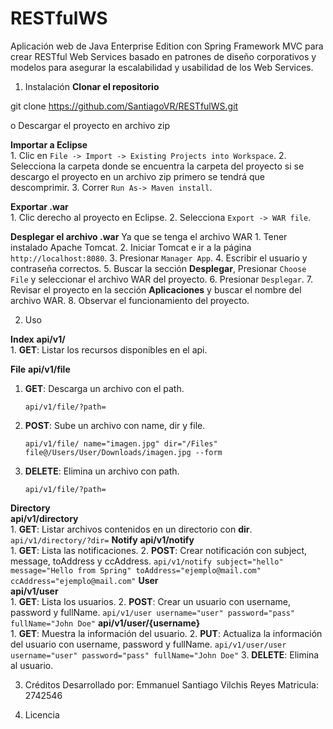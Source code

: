 # RESTfulWS
Aplicación web de Java Enterprise Edition con Spring Framework MVC para crear RESTful Web Services basado en patrones de diseño corporativos y modelos para asegurar la escalabilidad y usabilidad de los Web Services.

1. Instalación
  **Clonar el repositorio** 

  git clone https://github.com/SantiagoVR/RESTfulWS.git

  o Descargar el proyecto en archivo zip
  
  **Importar a Eclipse**  
    1. Clic en `File -> Import -> Existing Projects into Workspace`.
    2. Selecciona la carpeta donde se encuentra la carpeta del proyecto si se descargo el proyecto en un archivo zip primero se tendrá que descomprimir.
    3. Correr `Run As-> Maven install`.

   **Exportar .war**  
      1. Clic derecho al proyecto en Eclipse.
      2. Selecciona `Export -> WAR file`.

   **Desplegar el archivo .war**
   Ya que se tenga el archivo WAR
      1. Tener instalado Apache Tomcat.
      2. Iniciar Tomcat e ir a la página `http://localhost:8080`.
      3. Presionar `Manager App`.
      4. Escribir el usuario y contraseña correctos.
      5. Buscar la sección **Desplegar**, Presionar `Choose File` y seleccionar el archivo WAR del proyecto.
      6. Presionar `Desplegar`.
      7. Revisar el proyecto en la sección **Aplicaciones** y buscar el nombre del archivo WAR.
      8. Observar el funcionamiento del proyecto.

2. Uso
  
  **Index**
  **api/v1/**  
    1. **GET**: Listar los recursos disponibles en el api.

  **File**
  **api/v1/file**  
   1. **GET**: Descarga un archivo con el path. 
        ```
        api/v1/file/?path=
        ```
   2. **POST**: Sube un archivo con name, dir y file.
        ```
        api/v1/file/ name="imagen.jpg" dir="/Files" file@/Users/User/Downloads/imagen.jpg --form
        ```
   3. **DELETE**: Elimina un archivo con path.
        ```
        api/v1/file/?path=
        ```
  **Directory**     
  **api/v1/directory**  
    1. **GET**: Listar archivos contenidos en un directorio con **dir**. 
      ```
      api/v1/directory/?dir=
      ```
  **Notify** 
  **api/v1/notify**  
    1. **GET**: Lista las notificaciones.
    2. **POST**: Crear notificación con subject, message, toAddress y ccAddress.
      ```
      api/v1/notify subject="hello" message="Hello from Spring" toAddress="ejemplo@mail.com" ccAddress="ejemplo@mail.com"
      ```
  **User**    
  **api/v1/user**  
    1. **GET**: Lista los usuarios.
    2. **POST**: Crear un usuario con username, password y fullName.
      ```
      api/v1/user username="user" password="pass" fullName="John Doe"
      ```
  **api/v1/user/{username}**  
    1. **GET**: Muestra la información del usuario.
    2. **PUT**: Actualiza la información del usuario con username, password y fullName.
      ```
      api/v1/user/user username="user" password="pass" fullName="John Doe"
      ```
    3. **DELETE**: Elimina al usuario.

3. Créditos
  Desarrollado por: Emmanuel Santiago Vilchis Reyes
  Matricula:  2742546
  
4. Licencia 
